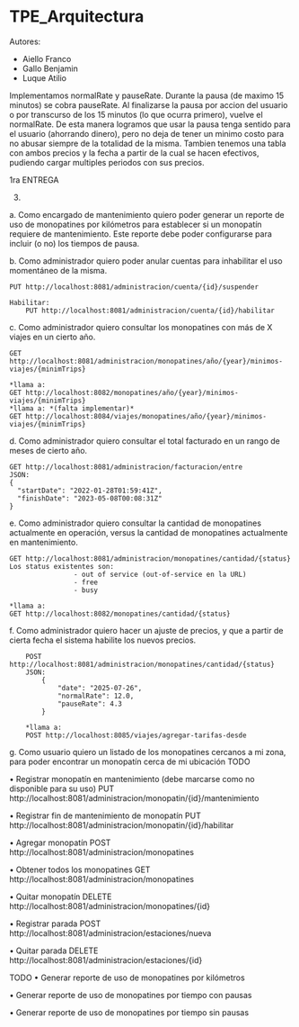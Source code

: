 # TPE_Arquitectura
Autores: 
  - Aiello Franco
  - Gallo Benjamin
  - Luque Atilio

Implementamos normalRate y pauseRate. Durante la pausa (de maximo 15 minutos) se cobra pauseRate. Al finalizarse la pausa por accion del usuario o por transcurso de los 15 minutos (lo que ocurra primero), vuelve el normalRate. De esta manera logramos que usar la pausa tenga sentido para el usuario (ahorrando dinero), pero no deja de tener un minimo costo para no abusar siempre de la totalidad de la misma.
Tambien tenemos una tabla con ambos precios y la fecha a partir de la cual se hacen efectivos, pudiendo cargar multiples periodos con sus precios.

1ra ENTREGA

3)
a. Como encargado de mantenimiento quiero poder generar un reporte de uso de monopatines por
kilómetros para establecer si un monopatín requiere de mantenimiento. Este reporte debe poder
configurarse para incluir (o no) los tiempos de pausa.

b. Como administrador quiero poder anular cuentas para inhabilitar el uso momentáneo de la
misma.

    PUT http://localhost:8081/administracion/cuenta/{id}/suspender

    Habilitar: 
        PUT http://localhost:8081/administracion/cuenta/{id}/habilitar

c. Como administrador quiero consultar los monopatines con más de X viajes en un cierto año.

    GET http://localhost:8081/administracion/monopatines/año/{year}/minimos-viajes/{minimTrips}
    
    *llama a:
    GET http://localhost:8082/monopatines/año/{year}/minimos-viajes/{minimTrips}
    *llama a: *(falta implementar)*
    GET http://localhost:8084/viajes/monopatines/año/{year}/minimos-viajes/{minimTrips}


d. Como administrador quiero consultar el total facturado en un rango de meses de cierto año.

    GET http://localhost:8081/administracion/facturacion/entre
    JSON:
    {
      "startDate": "2022-01-28T01:59:41Z",
      "finishDate": "2023-05-08T00:08:31Z"
    }


e. Como administrador quiero consultar la cantidad de monopatines actualmente en operación,
versus la cantidad de monopatines actualmente en mantenimiento.

    GET http://localhost:8081/administracion/monopatines/cantidad/{status}
    Los status existentes son: 
                    - out of service (out-of-service en la URL) 
                    - free 
                    - busy

    *llama a:
    GET http://localhost:8082/monopatines/cantidad/{status}

f. Como administrador quiero hacer un ajuste de precios, y que a partir de cierta fecha el sistema
habilite los nuevos precios.

        POST http://localhost:8081/administracion/monopatines/cantidad/{status}
        JSON:
            {
                "date": "2025-07-26",
                "normalRate": 12.0,
                "pauseRate": 4.3
            }

        *llama a:
        POST http://localhost:8085/viajes/agregar-tarifas-desde


g. Como usuario quiero un listado de los monopatines cercanos a mi zona, para poder encontrar
un monopatín cerca de mi ubicación
        TODO


• Registrar monopatín en mantenimiento (debe marcarse como no disponible para su uso)
    PUT http://localhost:8081/administracion/monopatin/{id}/mantenimiento

• Registrar fin de mantenimiento de monopatín
    PUT http://localhost:8081/administracion/monopatin/{id}/habilitar

• Agregar monopatín 
    POST http://localhost:8081/administracion/monopatines

• Obtener todos los monopatines
    GET http://localhost:8081/administracion/monopatines

• Quitar monopatín
    DELETE http://localhost:8081/administracion/monopatines/{id}

• Registrar parada
    POST http://localhost:8081/administracion/estaciones/nueva

• Quitar parada
    DELETE http://localhost:8081/administracion/estaciones/{id}
    
TODO
• Generar reporte de uso de monopatines por kilómetros

• Generar reporte de uso de monopatines por tiempo con pausas

• Generar reporte de uso de monopatines por tiempo sin pausas
